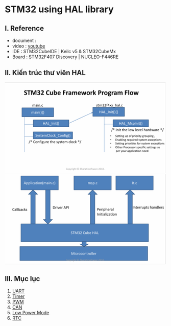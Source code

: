 # STM32 using HAL library

## I. Reference
- document :
- video    : [youtube](https://www.youtube.com/playlist?list=PL831drV1RoWstmeXq-aUH0VB2tyhdC5dT) 
- IDE      : STM32CubeIDE | Keilc v5 & STM32CubeMx  
- Board    : STM32F407 Discovery | NUCLEO-F446RE
## II. Kiến trúc thư viên HAL
![image](Frame_Program_Flow.png)
![image](HAL_Project_Architecture.png)
## III. Mục lục  
1. [UART]()
2. [Timer]()
3. [PWM]()
4. [CAN]()
5. [Low Power Mode]()
6. [RTC]()